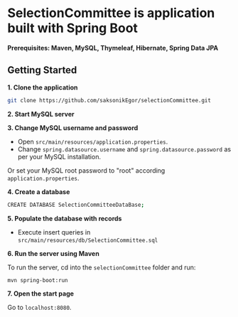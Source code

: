 # SelectionCommittee is application built with Spring Boot
 
**Prerequisites: Maven, MySQL, Thymeleaf, Hibernate, Spring Data JPA**

## Getting Started

**1. Clone the application**

```bash
git clone https://github.com/saksonikEgor/selectionCommittee.git
```

**2. Start MySQL server**

**3. Change MySQL username and password**

+ Open `src/main/resources/application.properties`.
+ Change `spring.datasource.username` and `spring.datasource.password` as per your MySQL installation.

Or set your MySQL root password to "root" according `application.properties`.

**4. Сreate a database**

```bash
CREATE DATABASE SelectionCommitteeDataBase;
```

**5. Populate the database with records**

+ Execute insert queries in `src/main/resources/db/SelectionCommittee.sql`

**6. Run the server using Maven**

To run the server, cd into the `selectionCommittee` folder and run:
 
```bash
mvn spring-boot:run
```

**7. Open the start page**

Go to `localhost:8080`.
